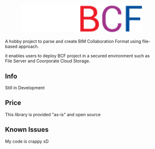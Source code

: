 <h2 align="center">
<img src="https://github.com/chuncahk/villsBCF/blob/main/_resources/villsBCF_logo.svg" alt="Relay" width="400">
</h2>

A hobby project to parse and create BIM Collaboration Format using file-based approach.

it enables users to deploy BCF project in a secured environment such as File Server and Coorporate Cloud Storage.

## Info
Still in Development

## Price
This library is provided "as-is" and open source

## Known Issues
My code is crappy xD
